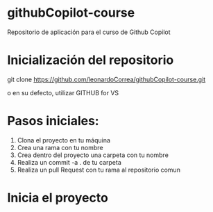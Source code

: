 # githubCopilot-course
Repositorio de aplicación para el curso de Github Copilot

# Inicialización del repositorio
git clone https://github.com/leonardoCorrea/githubCopilot-course.git

o en su defecto, utilizar GITHUB for VS

# Pasos iniciales:

1. Clona el proyecto en tu máquina
2. Crea una rama con tu nombre
3. Crea dentro del proyecto una carpeta con tu nombre
4. Realiza un commit -a . de tu carpeta
5. Realiza un pull Request con tu rama al repositorio comun

# Inicia el proyecto
